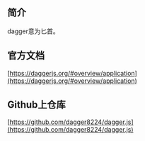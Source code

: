 ## 简介
dagger意为匕首。

## 官方文档
[https://daggerjs.org/#overview/application](https://daggerjs.org/#overview/application)

## Github上仓库
[https://github.com/dagger8224/dagger.js](https://github.com/dagger8224/dagger.js)